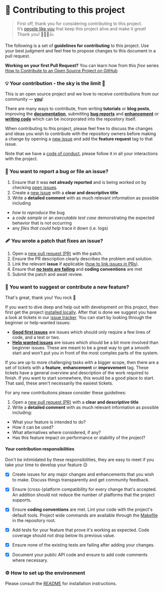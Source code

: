 # 💁 Contributing to this project


> First off, thank you for considering contributing to this project.   
> It’s [people like you][ref-contributors] that keep this project alive and make it great!  
> Thank you! 🙏💜🎉👍

The following is a set of **guidelines for contributing** to this project. 
Use your best judgment and feel free to propose changes to this document in a pull request.

**Working on your first Pull Request?** You can learn how from this *free* series [How to Contribute to an Open Source Project on GitHub](https://egghead.io/courses/how-to-contribute-to-an-open-source-project-on-github)

### 💡 Your contribution - the sky is the limit 🌈

This is an open source project and we love to receive contributions from our community — [**you**][ref-contributors]!   

There are many ways to contribute, from writing __tutorials__ or __blog posts__, improving the [__documentation__][ref-documentation], submitting [__bug reports__][ref-issues-new] and [__enhancement__][ref-pull-request-new] or 
[__writing code__][ref-pull-request-new] which can be incorporated into the repository itself.

When contributing to this project, please feel free to discuss the changes and ideas you wish to contribute with the repository owners before making a change by opening a [new issue][ref-issues-new] and add the **feature request** tag to that issue.

Note that we have a [code of conduct][ref-code-of-conduct], please follow it in all your interactions with the project.

### 🐞 You want to report a bug or file an issue?

1. Ensure that it was **not already reported** and is being worked on by checking [open issues][ref-issues].
2. Create a [new issue][ref-issues-new] with a **clear and descriptive title**
3. Write a **detailed comment** with as much relevant information as possible including
 - *how to reproduce* the bug 
 - a *code sample* or an *executable test case* demonstrating the expected behavior that is not occurring
 - any *files that could help* trace it down (i.e. logs)
  
### 🩹 You wrote a patch that fixes an issue?

1. Open a [new pull request (PR)][ref-pull-request-new] with the patch.
2. Ensure the PR description clearly describes the problem and solution. 
3. Link the relevant **issue** if applicable ([how to link issues in PRs][ref-pull-request-how-to]).
4. Ensure that [**no tests are failing**][ref-gh-actions] and **coding conventions** are met
5. Submit the patch and await review.

### 🎁 You want to suggest or contribute a new feature?

That's great, thank you! You rock 🤘 

If you want to dive deep and help out with development on this project, then first get the project [installed locally][ref-readme]. 
After that is done we suggest you have a look at tickets in our [issue tracker][ref-issues]. 
You can start by looking through the beginner or help-wanted issues: 
 - [__Good first issues__][ref-issues-first] are issues which should only require a few lines of code, and a test or two. 
 - [__Help wanted issues__][ref-issues-help] are issues which should be a bit more involved than beginner issues. 
These are meant to be a great way to get a smooth start and won't put you in front of the most complex parts of the system.

If you are up to more challenging tasks with a bigger scope, then there are a set of tickets with a __feature__, __enhancement__ or __improvement__ tag. 
These tickets have a general overview and description of the work required to finish. 
If you want to start somewhere, this would be a good place to start. 
That said, these aren't necessarily the easiest tickets. 

For any new contributions please consider these guidelines:

1. Open a [new pull request (PR)][ref-pull-request-new] with a **clear and descriptive title**
2. Write a **detailed comment** with as much relevant information as possible including:
 - What your feature is intended to do?
 - How it can be used?
 - What alternatives where considered, if any?
 - Has this feature impact on performance or stability of the project?

#### Your contribution responsibilities

Don't be intimidated by these responsibilities, they are easy to meet if you take your time to develop your feature 😌

- [x] Create issues for any major changes and enhancements that you wish to make. Discuss things transparently and get community feedback.
- [x] Ensure (cross-)platform compatibility for every change that's accepted. An addition should not reduce the number of platforms that the project supports.
- [x] Ensure **coding conventions** are met. Lint your code with the project's default tools. Project wide commands are available through the [Makefile][ref-makefile] in the repository root.
- [x] Add tests for your feature that prove it's working as expected. Code coverage should not drop below its previous value.
- [x] Ensure none of the existing tests are failing after adding your changes.
- [x] Document your public API code and ensure to add code comments where necessary.


### ⚙️ How to set up the environment

Please consult the [README][ref-readme] for installation instructions.

<!-- REFERENCES -->

[ref-code-of-conduct]: https://github.com/fireblade-engine/time/blob/master/CODE_OF_CONDUCT.md
[ref-contributors]: https://github.com/fireblade-engine/time/graphs/contributors
[ref-documentation]: https://github.com/fireblade-engine/time/wiki
[ref-gh-actions]: https://github.com/fireblade-engine/time/actions
[ref-issues-first]: https://github.com/fireblade-engine/time/issues?q=is%3Aopen+is%3Aissue+label%3A"good+first+issue"
[ref-issues-help]: https://github.com/fireblade-engine/time/issues?q=is%3Aopen+is%3Aissue+label%3A"help+wanted"
[ref-issues-new]: https://github.com/fireblade-engine/time/issues/new/choose
[ref-issues]: https://github.com/fireblade-engine/time/issues
[ref-pull-request-how-to]: https://docs.github.com/en/github/writing-on-github/autolinked-references-and-urls
[ref-pull-request-new]: https://github.com/fireblade-engine/time/compare
[ref-readme]: https://github.com/fireblade-engine/time/blob/master/README.md
[ref-makefile]: https://github.com/fireblade-engine/time/blob/master/Makefile
